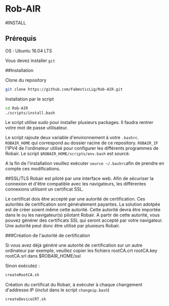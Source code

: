 # Rob-AIR

#INSTALL

## Prérequis

OS : Ubuntu 16.04 LTS

Vous devez installer `git`

##Installation

Clone du repository
```bash
git clone https://github.com/FabmsticLig/Rob-AIR.git
```

Installation par le script
```bash
cd Rob-AIR
./scripts/install.bash
```

Le script utilise sudo pour installer plusieurs packages. Il faudra rentrer votre mot de passe utilisateur.

Le script rajoute deux variable d'environnement à votre `.bashrc`. `ROBAIR_HOME` qui correspond au dossier racine de ce repository. `ROBAIR_IP` l'IPV4 de l'ordinateur utilisé pour configurer les différents programmes de Robair. Le script `$ROBAIR_HOME/scripts/env.bash` est sourcé.

A la fin de l'installation veuillez exécuter `source ~/.bashrc`afin de prendre en compte ces modifications.


##SSL/TLS
Robair est piloté par une interface web. Afin de sécuriser la connexion et d'être compatible avec les navigateurs, les différentes connexions utilisent un certificat SSL.

Le certificat dois être accepté par une autorité de certification. Ces autorités de certification sont généralement payantes. La solution adotpée est de créer soient même cette autorité. Cette autorité devra être importée dans le ou les navigateur(s) pilotant Robair.
A partir de cette autorité, vous pouvez générer des certificats SSL qui seront accepté par votre navigateur.
Une autorité peut donc être utilisé par plusieurs Robair.

###Création de l'autorité de certification

Si vous avez déjà généré une autorité de certification sur un autre ordinateur par exemple, veuillez copier les fichiers rootCA.crt  rootCA.key  rootCA.srl dans $ROBAIR_HOME/ssl

Sinon exécutez :

```bash
createRootCA.sh
```

Création du certificat du Robair, à exécuter à chaque changement d'addresse IP (inclut dans le script `changeip.bash`)
```bash
createDeviceCRT.sh
```



